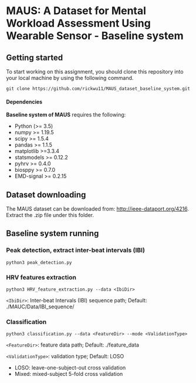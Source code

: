 # MAUS: A Dataset for Mental Workload Assessment Using Wearable Sensor - Baseline system


## Getting started
To start working on this assignment, you should clone this repository into your local machine by using the following command.

    git clone https://github.com/rickwu11/MAUS_dataset_baseline_system.git
    
#### Dependencies

**Baseline system of MAUS** requires the following:
- Python (>= 3.5)
- numpy >= 1.19.5
- scipy >= 1.5.4
- pandas >= 1.1.5
- matplotlib >=3.3.4
- statsmodels >= 0.12.2
- pyhrv >= 0.4.0
- biosppy >= 0.7.0
- EMD-signal >= 0.2.15


## Dataset downloading
The MAUS dataset can be downloaded from: http://ieee-dataport.org/4216.
Extract the .zip file under this folder.

## Baseline system running

### Peak detection, extract inter-beat intervals (IBI)
    python3 peak_detection.py

### HRV features extraction
    python3 HRV_feature_extraction.py --data <IbiDir>

`<IbiDir>`: Inter-beat Intervals (IBI) sequence path; Default: ./MAUC/Data/IBI_sequence/
    
### Classification
    python3 classification.py --data <FeatureDir> --mode <ValidationType>
    
`<FeatureDir>`: feature data path; Default: ./feature_data

`<ValidationType>`: validation type; Default: LOSO
- LOSO: leave-one-subject-out cross validation
- Mixed: mixed-subject 5-fold cross validation
    

